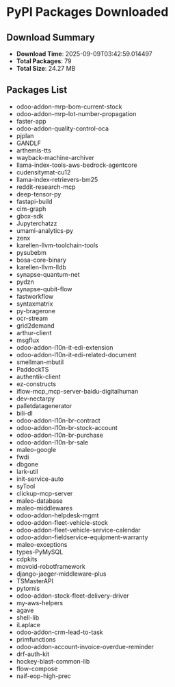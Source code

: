 # PyPI Packages Downloaded

## Download Summary
- **Download Time**: 2025-09-09T03:42:59.014497
- **Total Packages**: 79
- **Total Size**: 24.27 MB

## Packages List
- odoo-addon-mrp-bom-current-stock
- odoo-addon-mrp-lot-number-propagation
- faster-app
- odoo-addon-quality-control-oca
- pjplan
- GANDLF
- arthemis-tts
- wayback-machine-archiver
- llama-index-tools-aws-bedrock-agentcore
- cudensitymat-cu12
- llama-index-retrievers-bm25
- reddit-research-mcp
- deep-tensor-py
- fastapi-build
- cim-graph
- gbox-sdk
- Jupyterchatzz
- umami-analytics-py
- zenx
- karellen-llvm-toolchain-tools
- pysubebm
- bosa-core-binary
- karellen-llvm-lldb
- synapse-quantum-net
- pydzn
- synapse-qubit-flow
- fastworkflow
- syntaxmatrix
- py-bragerone
- ocr-stream
- grid2demand
- arthur-client
- msgflux
- odoo-addon-l10n-it-edi-extension
- odoo-addon-l10n-it-edi-related-document
- smellman-mbutil
- PaddockTS
- authentik-client
- ez-constructs
- iflow-mcp_mcp-server-baidu-digitalhuman
- dev-nectarpy
- palletdatagenerator
- bili-dl
- odoo-addon-l10n-br-contract
- odoo-addon-l10n-br-stock-account
- odoo-addon-l10n-br-purchase
- odoo-addon-l10n-br-sale
- maleo-google
- fwdi
- dbgone
- lark-util
- init-service-auto
- syTool
- clickup-mcp-server
- maleo-database
- maleo-middlewares
- odoo-addon-helpdesk-mgmt
- odoo-addon-fleet-vehicle-stock
- odoo-addon-fleet-vehicle-service-calendar
- odoo-addon-fieldservice-equipment-warranty
- maleo-exceptions
- types-PyMySQL
- cdpkits
- movoid-robotframework
- django-jaeger-middleware-plus
- TSMasterAPI
- pytornis
- odoo-addon-stock-fleet-delivery-driver
- my-aws-helpers
- agave
- shell-lib
- iLaplace
- odoo-addon-crm-lead-to-task
- primfunctions
- odoo-addon-account-invoice-overdue-reminder
- drf-auth-kit
- hockey-blast-common-lib
- flow-compose
- naif-eop-high-prec
